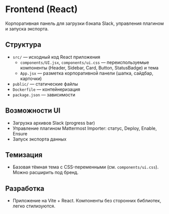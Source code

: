 # Frontend (React)

Корпоративная панель для загрузки бэкапа Slack, управления плагином и запуска экспорта.

## Структура
- `src/` — исходный код React приложения
  - `components/UI.jsx`, `components/ui.css` — переиспользуемые компоненты (Header, Sidebar, Card, Button, StatusBadge) и тема
  - `App.jsx` — разметка корпоративной панели (шапка, сайдбар, карточки)
- `public/` — статические файлы
- `Dockerfile` — контейнеризация
- `package.json` — зависимости

## Возможности UI
- Загрузка архивов Slack (progress bar)
- Управление плагином Mattermost Importer: статус, Deploy, Enable, Ensure
- Запуск экспорта данных

## Темизация
- Базовая тёмная тема с CSS-переменными (см. `components/ui.css`). Можно расширить под бренд.

## Разработка
- Приложение на Vite + React. Компоненты без сторонних библиотек, легко стилизуются.

